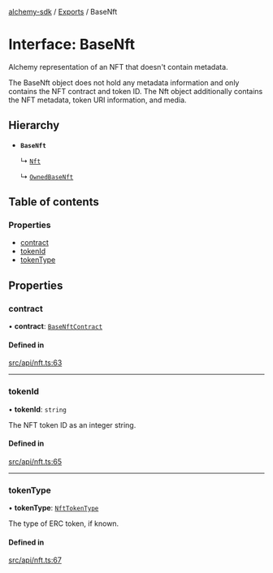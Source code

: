 [alchemy-sdk](../README.md) / [Exports](../modules.md) / BaseNft

# Interface: BaseNft

Alchemy representation of an NFT that doesn't contain metadata.

The BaseNft object does not hold any metadata information and only contains
the NFT contract and token ID. The Nft object additionally contains the NFT
metadata, token URI information, and media.

## Hierarchy

- **`BaseNft`**

  ↳ [`Nft`](Nft.md)

  ↳ [`OwnedBaseNft`](OwnedBaseNft.md)

## Table of contents

### Properties

- [contract](BaseNft.md#contract)
- [tokenId](BaseNft.md#tokenid)
- [tokenType](BaseNft.md#tokentype)

## Properties

### contract

• **contract**: [`BaseNftContract`](BaseNftContract.md)

#### Defined in

[src/api/nft.ts:63](https://github.com/alchemyplatform/alchemy-sdk-js/blob/85196e8/src/api/nft.ts#L63)

___

### tokenId

• **tokenId**: `string`

The NFT token ID as an integer string.

#### Defined in

[src/api/nft.ts:65](https://github.com/alchemyplatform/alchemy-sdk-js/blob/85196e8/src/api/nft.ts#L65)

___

### tokenType

• **tokenType**: [`NftTokenType`](../enums/NftTokenType.md)

The type of ERC token, if known.

#### Defined in

[src/api/nft.ts:67](https://github.com/alchemyplatform/alchemy-sdk-js/blob/85196e8/src/api/nft.ts#L67)
